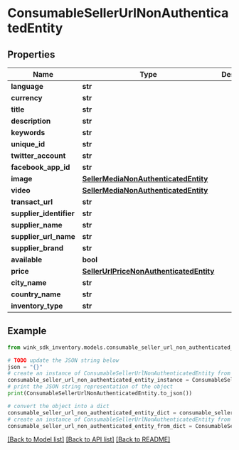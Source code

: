 # ConsumableSellerUrlNonAuthenticatedEntity


## Properties

Name | Type | Description | Notes
------------ | ------------- | ------------- | -------------
**language** | **str** |  | [optional] 
**currency** | **str** |  | [optional] 
**title** | **str** |  | [optional] 
**description** | **str** |  | [optional] 
**keywords** | **str** |  | [optional] 
**unique_id** | **str** |  | [optional] 
**twitter_account** | **str** |  | [optional] 
**facebook_app_id** | **str** |  | [optional] 
**image** | [**SellerMediaNonAuthenticatedEntity**](SellerMediaNonAuthenticatedEntity.md) |  | [optional] 
**video** | [**SellerMediaNonAuthenticatedEntity**](SellerMediaNonAuthenticatedEntity.md) |  | [optional] 
**transact_url** | **str** |  | [optional] 
**supplier_identifier** | **str** |  | [optional] 
**supplier_name** | **str** |  | [optional] 
**supplier_url_name** | **str** |  | [optional] 
**supplier_brand** | **str** |  | [optional] 
**available** | **bool** |  | [optional] 
**price** | [**SellerUrlPriceNonAuthenticatedEntity**](SellerUrlPriceNonAuthenticatedEntity.md) |  | [optional] 
**city_name** | **str** |  | [optional] 
**country_name** | **str** |  | [optional] 
**inventory_type** | **str** |  | [optional] 

## Example

```python
from wink_sdk_inventory.models.consumable_seller_url_non_authenticated_entity import ConsumableSellerUrlNonAuthenticatedEntity

# TODO update the JSON string below
json = "{}"
# create an instance of ConsumableSellerUrlNonAuthenticatedEntity from a JSON string
consumable_seller_url_non_authenticated_entity_instance = ConsumableSellerUrlNonAuthenticatedEntity.from_json(json)
# print the JSON string representation of the object
print(ConsumableSellerUrlNonAuthenticatedEntity.to_json())

# convert the object into a dict
consumable_seller_url_non_authenticated_entity_dict = consumable_seller_url_non_authenticated_entity_instance.to_dict()
# create an instance of ConsumableSellerUrlNonAuthenticatedEntity from a dict
consumable_seller_url_non_authenticated_entity_from_dict = ConsumableSellerUrlNonAuthenticatedEntity.from_dict(consumable_seller_url_non_authenticated_entity_dict)
```
[[Back to Model list]](../README.md#documentation-for-models) [[Back to API list]](../README.md#documentation-for-api-endpoints) [[Back to README]](../README.md)


